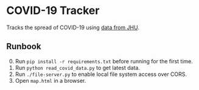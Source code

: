 # COVID-19 Tracker
Tracks the spread of COVID-19 using [data from JHU](https://github.com/CSSEGISandData/COVID-19).

## Runbook
0. Run `pip install -r requirements.txt` before running for the first time.
1. Run `python read_covid_data.py` to get latest data.
2. Run `./file-server.py` to enable local file system access over CORS.
3. Open `map.html` in a browser.

